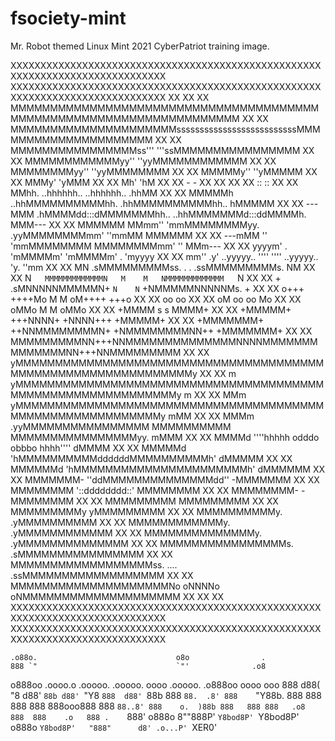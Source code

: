 # fsociety-mint
Mr. Robot themed Linux Mint 2021 CyberPatriot training image. 


XXXXXXXXXXXXXXXXXXXXXXXXXXXXXXXXXXXXXXXXXXXXXXXXXXXXXXXXXXXXXXXXXXXXXXXXXXXXXX
XXXXXXXXXXXXXXXXXXXXXXXXXXXXXXXXXXXXXXXXXXXXXXXXXXXXXXXXXXXXXXXXXXXXXXXXXXXXXX
XX                                                                          XX
XX   MMMMMMMMMMMMMMMMMMMMMMMMMMMMMMMMMMMMMMMMMMMMMMMMMMMMMMMMMMMMMMMMMMMM   XX
XX   MMMMMMMMMMMMMMMMMMMMMssssssssssssssssssssssssssMMMMMMMMMMMMMMMMMMMMM   XX
XX   MMMMMMMMMMMMMMMMss'''                          '''ssMMMMMMMMMMMMMMMM   XX
XX   MMMMMMMMMMMMyy''                                    ''yyMMMMMMMMMMMM   XX
XX   MMMMMMMMyy''                                            ''yyMMMMMMMM   XX
XX   MMMMMy''                                                    ''yMMMMM   XX
XX   MMMy'                                                          'yMMM   XX
XX   Mh'                                                              'hM   XX
XX   -                                                                  -   XX
XX                                                                          XX
XX   ::                                                                ::   XX
XX   MMhh.        ..hhhhhh..                      ..hhhhhh..        .hhMM   XX
XX   MMMMMh   ..hhMMMMMMMMMMhh.                .hhMMMMMMMMMMhh..   hMMMMM   XX
XX   ---MMM .hMMMMdd:::dMMMMMMMhh..        ..hhMMMMMMMd:::ddMMMMh. MMM---   XX
XX   MMMMMM MMmm''      'mmMMMMMMMMyy.  .yyMMMMMMMMmm'      ''mmMM MMMMMM   XX
XX   ---mMM ''             'mmMMMMMMMM  MMMMMMMMmm'             '' MMm---   XX
XX   yyyym'    .              'mMMMMm'  'mMMMMm'              .    'myyyy   XX
XX   mm''    .y'     ..yyyyy..  ''''      ''''  ..yyyyy..     'y.    ''mm   XX
XX           MN    .sMMMMMMMMMss.   .    .   .ssMMMMMMMMMs.    NM           XX
XX           N`    MMMMMMMMMMMMMN   M    M   NMMMMMMMMMMMMM    `N           XX
XX            +  .sMNNNNNMMMMMN+   `N    N`   +NMMMMMNNNNNMs.  +            XX
XX              o+++     ++++Mo    M      M    oM++++     +++o              XX
XX                                oo      oo                                XX
XX           oM                 oo          oo                 Mo           XX
XX         oMMo                M              M                oMMo         XX
XX       +MMMM                 s              s                 MMMM+       XX
XX      +MMMMM+            +++NNNN+        +NNNN+++            +MMMMM+      XX
XX     +MMMMMMM+       ++NNMMMMMMMMN+    +NMMMMMMMMNN++       +MMMMMMM+     XX
XX     MMMMMMMMMNN+++NNMMMMMMMMMMMMMMNNNNMMMMMMMMMMMMMMNN+++NNMMMMMMMMM     XX
XX     yMMMMMMMMMMMMMMMMMMMMMMMMMMMMMMMMMMMMMMMMMMMMMMMMMMMMMMMMMMMMMMy     XX
XX   m  yMMMMMMMMMMMMMMMMMMMMMMMMMMMMMMMMMMMMMMMMMMMMMMMMMMMMMMMMMMMMy  m   XX
XX   MMm yMMMMMMMMMMMMMMMMMMMMMMMMMMMMMMMMMMMMMMMMMMMMMMMMMMMMMMMMMMy mMM   XX
XX   MMMm .yyMMMMMMMMMMMMMMMM     MMMMMMMMMM     MMMMMMMMMMMMMMMMyy. mMMM   XX
XX   MMMMd   ''''hhhhh       odddo          obbbo        hhhh''''   dMMMM   XX
XX   MMMMMd             'hMMMMMMMMMMddddddMMMMMMMMMMh'             dMMMMM   XX
XX   MMMMMMd              'hMMMMMMMMMMMMMMMMMMMMMMh'              dMMMMMM   XX
XX   MMMMMMM-               ''ddMMMMMMMMMMMMMMdd''               -MMMMMMM   XX
XX   MMMMMMMM                   '::dddddddd::'                   MMMMMMMM   XX
XX   MMMMMMMM-                                                  -MMMMMMMM   XX
XX   MMMMMMMMM                                                  MMMMMMMMM   XX
XX   MMMMMMMMMy                                                yMMMMMMMMM   XX
XX   MMMMMMMMMMy.                                            .yMMMMMMMMMM   XX
XX   MMMMMMMMMMMMy.                                        .yMMMMMMMMMMMM   XX
XX   MMMMMMMMMMMMMMy.                                    .yMMMMMMMMMMMMMM   XX
XX   MMMMMMMMMMMMMMMMs.                                .sMMMMMMMMMMMMMMMM   XX
XX   MMMMMMMMMMMMMMMMMMss.           ....           .ssMMMMMMMMMMMMMMMMMM   XX
XX   MMMMMMMMMMMMMMMMMMMMNo         oNNNNo         oNMMMMMMMMMMMMMMMMMMMM   XX
XX                                                                          XX
XXXXXXXXXXXXXXXXXXXXXXXXXXXXXXXXXXXXXXXXXXXXXXXXXXXXXXXXXXXXXXXXXXXXXXXXXXXXXX
XXXXXXXXXXXXXXXXXXXXXXXXXXXXXXXXXXXXXXXXXXXXXXXXXXXXXXXXXXXXXXXXXXXXXXXXXXXXXX

    .o88o.                               o8o                .
    888 `"                               `"'              .o8
   o888oo   .oooo.o  .ooooo.   .ooooo.  oooo   .ooooo.  .o888oo oooo    ooo
    888    d88(  "8 d88' `88b d88' `"Y8 `888  d88' `88b   888    `88.  .8'
    888    `"Y88b.  888   888 888        888  888ooo888   888     `88..8'
    888    o.  )88b 888   888 888   .o8  888  888    .o   888 .    `888'
   o888o   8""888P' `Y8bod8P' `Y8bod8P' o888o `Y8bod8P'   "888"      d8'
                                                                .o...P'
                                                                `XER0'
